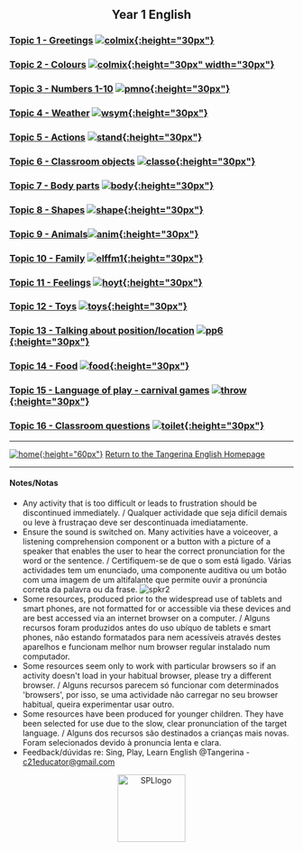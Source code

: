 <h2> 
<p align="center">
Year 1 English
</p>
</h2>

<!--#### [Topic 12 - Shapes](https://tangerina-pt.github.io/English/Shapes_A) [![shape](https://1blockatatime.github.io/English/images/shape.PNG){:height="30px"}](https://tangerina-pt.github.io/English/Shapes_A)
### [Topic 11 - Feelings/needs](https://tangerina-pt.github.io/English/Feelings_A) [![prep](https://1blockatatime.github.io/English/images/hoyt.png){:height="30px"}](https://tangerina-pt.github.io/English/Feelings_A)
### [Topic 10 - Prepositions of Place](https://tangerina-pt.github.io/English/Prep_Place_A) [![prep](https://1blockatatime.github.io/English/images/prep.png){:height="30px"}](https://tangerina-pt.github.io/English/Prep_Place_A)
[![new](/images/new.gif){:height="30px"}](https://tangerina-pt.github.io/English/Food_A)-->

<!--     
### [Topic 11 - Food](https://tangerina-pt.github.io/English/Food_A)  [![food](https://1blockatatime.github.io/English/images/food.PNG){:height="30px"}](https://tangerina-pt.github.io/English/Food_A)     
### [Topic 11 - Toys](https://tangerina-pt.github.io/English/Toys_A) [![toys](https://1blockatatime.github.io/English/images/toys.PNG){:height="30px"}](https://tangerina-pt.github.io/English/Toys_A)
### [Topic 10 - Prepositions of Place](https://tangerina-pt.github.io/English/Prep_Place_A)  [![pp6](https://1blockatatime.github.io/English/images/pp_6.PNG){:height="30px"}](https://tangerina-pt.github.io/English/Prep_Place_A)
### [Topic 9 - Classroom objects](https://tangerina-pt.github.io/English/Classroom_Objects_A) [![classo](https://1blockatatime.github.io/English/images/classo.png){:height="30px"}](https://tangerina-pt.github.io/English/Classroom_Objects_A)
### [Topic 8 - Body parts](https://tangerina-pt.github.io/English/Body_Parts_A) [![body](https://1blockatatime.github.io/English/images/body.PNG){:height="30px"}](https://tangerina-pt.github.io/English/Body_Parts_A)
### [Topic 7 - Animals](https://tangerina-pt.github.io/English/Animals_A)[![anim](https://1blockatatime.github.io/English/images/anim.PNG){:height="30px"}](https://tangerina-pt.github.io/English/Animals_A)
### [Topic 6 - Actions](https://tangerina-pt.github.io/English/Actions_A) [![stand](https://1blockatatime.github.io/English/images/stand.png){:height="30px"}](https://tangerina-pt.github.io/English/Actions_A)
![csymbol](https://1blockatatime.github.io/English/images2/c_symbol.png){:height="10px"}
-->

### [Topic 1 - Greetings](https://tangerina-pt.github.io/English/Greetings_A) [![colmix](https://1blockatatime.github.io/English/images/wyn1.png){:height="30px"}](https://tangerina-pt.github.io/English/Greetings_A)
### [Topic 2 - Colours](https://tangerina-pt.github.io/English/Colours_A) [![colmix](https://1blockatatime.github.io/English/images/colmix.png){:height="30px" width="30px"}](https://tangerina-pt.github.io/English/Colours_A)
### [Topic 3 - Numbers 1-10](https://tangerina-pt.github.io/English/Number_A) [![pmno](https://1blockatatime.github.io/English/images/pmno.PNG){:height="30px"}](https://tangerina-pt.github.io/English/Number_A)
### [Topic 4 - Weather](https://tangerina-pt.github.io/English/Weather_A) [![wsym](https://1blockatatime.github.io/English/images/wsym.PNG){:height="30px"}](https://tangerina-pt.github.io/English/Weather_A)
### [Topic 5 - Actions](https://tangerina-pt.github.io/English/Actions_A) [![stand](https://1blockatatime.github.io/English/images/stand.png){:height="30px"}](https://tangerina-pt.github.io/English/Actions_A)  
### [Topic 6 - Classroom objects](https://tangerina-pt.github.io/English/Classroom_Objects_A) [![classo](https://1blockatatime.github.io/English/images/classo.png){:height="30px"}](https://tangerina-pt.github.io/English/Classroom_Objects_A)
### [Topic 7 - Body parts](https://tangerina-pt.github.io/English/Body_Parts_A) [![body](https://1blockatatime.github.io/English/images/body.PNG){:height="30px"}](https://tangerina-pt.github.io/English/Body_Parts_A)
### [Topic 8 - Shapes](https://tangerina-pt.github.io/English/Shapes_A) [![shape](https://1blockatatime.github.io/English/images/shape.PNG){:height="30px"}](https://tangerina-pt.github.io/English/Shapes_A)
### [Topic 9 - Animals](https://tangerina-pt.github.io/English/Animals_A)[![anim](https://1blockatatime.github.io/English/images/anim.PNG){:height="30px"}](https://tangerina-pt.github.io/English/Animals_A)
### [Topic 10 - Family](https://tangerina-pt.github.io/English/Family_A) [![elffm1](https://1blockatatime.github.io/English/images/elffm1.png){:height="30px"}](https://tangerina-pt.github.io/English/Family_A)
### [Topic 11 - Feelings](https://tangerina-pt.github.io/English/Feelings_A) [![hoyt](https://1blockatatime.github.io/English/images/hoyt.png){:height="30px"}](https://tangerina-pt.github.io/English/Feelings_A)  
### [Topic 12 - Toys](https://tangerina-pt.github.io/English/Toys_A) [![toys](https://1blockatatime.github.io/English/images/toys.PNG){:height="30px"}](https://tangerina-pt.github.io/English/Toys_A)  
### [Topic 13 - Talking about position/location](https://tangerina-pt.github.io/English/Prep_Place_A) [![pp6](https://1blockatatime.github.io/English/images/pp_6.PNG){:height="30px"}](https://tangerina-pt.github.io/English/Prep_Place_A)  
### [Topic 14 - Food](https://tangerina-pt.github.io/English/Food_A) [![food](https://1blockatatime.github.io/English/images/food.PNG){:height="30px"}](https://tangerina-pt.github.io/English/Food_A)  
### [Topic 15 - Language of play - carnival games](https://tangerina-pt.github.io/English/Carnival_A) [![throw](https://1blockatatime.github.io/English/images2/throw.png){:height="30px"}](https://tangerina-pt.github.io/English/Carnival_A)
### [Topic 16 - Classroom questions](https://tangerina-pt.github.io/English/Classroom_Q_A) [![toilet](https://1blockatatime.github.io/English/images/toilet.png){:height="30px"}](https://tangerina-pt.github.io/English/Classroom_Q_A)

***
[![home](https://1blockatatime.github.io/English/images/home.png){:height="60px"}](https://tangerina-pt.github.io/English) [Return to the Tangerina English Homepage](https://tangerina-pt.github.io/English)   

***
#### Notes/Notas
* Any activity that is too difficult or leads to frustration should be discontinued immediately. / Qualquer actividade que seja difícil demais ou leve à frustraçao deve ser descontinuada imediatamente.
* Ensure the sound is switched on. Many activities have a voiceover, a listening comprehension component or a button with a picture of a speaker that enables the user to hear the correct pronunciation for the word or the sentence. / Certifiquem-se de que o som está ligado. Várias actividades tem um enunciado, uma componente auditiva ou um botão com uma imagem de um altifalante que permite ouvir a pronúncia correta da palavra ou da frase. ![spkr2](/images/spkr2.PNG)
* Some resources, produced prior to the widespread use of tablets and smart phones, are not formatted for or accessible via these devices and are best accessed via an internet browser on a computer. / Alguns recursos foram produzidos antes do uso ubíquo de tablets e smart phones, não estando formatados para nem acessíveis através destes aparelhos e funcionam melhor num browser regular instalado num computador.
* Some resources seem only to work with particular browsers so if an activity doesn't load in your habitual browser, please try a different browser. / Alguns recursos parecem só funcionar com determinados 'browsers', por isso, se uma actividade não carregar no seu browser habitual, queira experimentar usar outro.
* Some resources have been produced for younger children. They have been selected for use due to the slow, clear pronunciation of the target language.  / Alguns dos recursos são destinados a crianças mais novas. Foram selecionados devido à pronuncia lenta e clara.
* Feedback/dúvidas re: Sing, Play, Learn English @Tangerina - c21educator@gmail.com  
<p align="center">
<img width="120" src="https://1blockatatime.github.io/English/images2/spl_logo.png" alt="SPLlogo">
</p>

